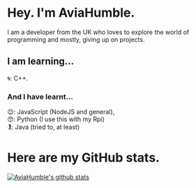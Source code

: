 # Hey. I'm AviaHumble.
I am a developer from the UK who loves to explore the world of programming and mostly, giving up on projects.

## I am learning...
🌀: C++.

### And I have learnt...
😉: JavaScript (NodeJS and general),  <br>
😙: Python (I use this with my Rpi)  <br> 
🏌️‍: Java (tried to, at least)  <br>

# Here are my GitHub stats.

[![AviaHumble's github stats](https://github-readme-stats.vercel.app/api?username=AviaHumble&theme=synthwave)](https://github.com/anuraghazra/github-readme-stats)
